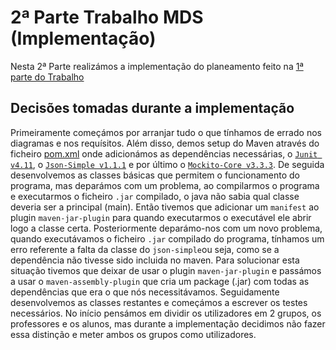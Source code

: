 # 2ª Parte Trabalho MDS (Implementação)

Nesta 2ª Parte realizámos a implementação do planeamento feito na [1ª parte do Trabalho](../1st_part/)

## Decisões tomadas durante a implementação

Primeiramente começámos por arranjar tudo o que tínhamos de errado nos diagramas e nos requísitos. Além disso, demos setup do Maven através do ficheiro [pom.xml](PresenceManager/pom.xml) onde adicionámos as dependências necessárias, o [`Junit v4.11`](https://mvnrepository.com/artifact/junit/junit), o [`Json-Simple v1.1.1`](https://mvnrepository.com/artifact/com.googlecode.json-simple/json-simple) e por último o [`Mockito-Core v3.3.3`](https://mvnrepository.com/artifact/org.mockito/mockito-core).
De seguida desenvolvemos as classes básicas que permitem o funcionamento do programa, mas deparámos com um problema, ao compilarmos o programa e executarmos o ficheiro `.jar` compilado, o java não sabia qual classe deveria ser a principal (main). Então tivemos que adicionar um `manifest` ao plugin `maven-jar-plugin` para quando executarmos o executável ele abrir logo a classe certa.
Posteriormente deparámo-nos com um novo problema, quando executávamos o ficheiro `.jar` compilado do programa, tínhamos um erro referente a falta da classe do `json-simple`ou seja, como se a dependência não tivesse sido incluida no maven. Para solucionar esta situação tivemos que deixar de usar o plugin `maven-jar-plugin` e passámos a usar o `maven-assembly-plugin` que cria um package (.jar) com todas as dependências que era o que nós necessitávamos.
Seguidamente desenvolvemos as classes restantes e começámos a escrever os testes necessários.
No início pensámos em dividir os utilizadores em 2 grupos, os professores e os alunos, mas durante a implementação decidimos não fazer essa distinção e meter ambos os grupos como utilizadores.